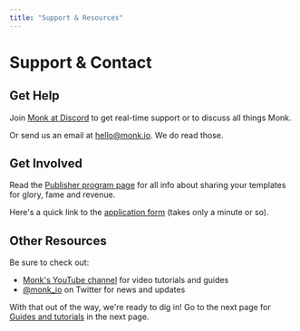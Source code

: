 ```yaml
---
title: "Support & Resources"
---
```


# Support & Contact

## Get Help

Join [Monk at Discord](https://discord.gg/WxDzaKe) to get real-time support or to discuss all things Monk.

Or send us an email at <hello@monk.io>. We do read those.

## Get Involved

Read the [Publisher program page](publishers.md) for all info about sharing your templates for glory, fame and revenue.

Here's a quick link to the [application form](https://monk-io.typeform.com/to/SCkHZKPE) (takes only a minute or so).

## Other Resources

Be sure to check out:

- [Monk's YouTube channel](https://www.youtube.com/channel/UCtVa9hzta_6huDd7k5D6Cxw) for video tutorials and guides
- [@monk_io](https://twitter.com/monk_io) on Twitter for news and updates

With that out of the way, we're ready to dig in! Go to the next page for [Guides and tutorials](./guides/running-templates.md) in the next page.